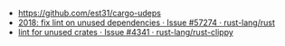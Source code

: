 - https://github.com/est31/cargo-udeps
- [2018: fix lint on unused dependencies · Issue #57274 · rust-lang/rust](https://github.com/rust-lang/rust/issues/57274)
- [lint for unused crates · Issue #4341 · rust-lang/rust-clippy](https://github.com/rust-lang/rust-clippy/issues/4341)
